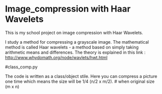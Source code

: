 # Image_compression with Haar Wavelets

This is my school project on image compression with Haar Wavelets.

I study a method for compressing a grayscale image. 
The mathematical method is called Haar wavelets - a method based on simply taking arithmetic means and differences.
The theory is explained in this link :
http://www.whydomath.org/node/wavlets/hwt.html


#class_comp.py

The code is written as a class/object stile.
Here you can compress a picture one time which means the size will be 1/4 (n/2 x m/2). # when original size (m x n)



